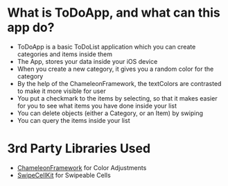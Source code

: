 
# What is ToDoApp, and what can this app do?

- ToDoApp is a basic ToDoList application which you can create categories and items inside them
- The App, stores your data inside your iOS device
- When you create a new category, it gives you a random color for the category
- By the help of the ChameleonFramework, the textColors are contrasted to make it more visible for user
- You put a checkmark to the items by selecting, so that it makes easier for you to see what items you have done inside your list
- You can delete objects (either a Category, or an Item) by swiping
- You can query the items inside your list



# 3rd Party Libraries Used

- [ChameleonFramework](https://cocoapods.org/pods/ChameleonFramework) for Color Adjustments
- [SwipeCellKit](https://cocoapods.org/pods/SwipeCellKit) for Swipeable Cells
